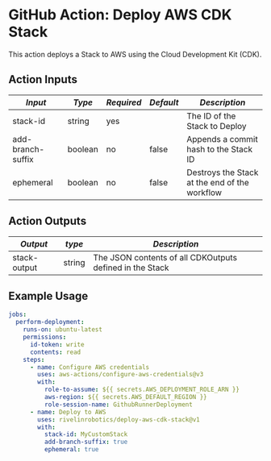# GitHub Action: Deploy AWS CDK Stack

This action deploys a Stack to AWS using the Cloud Development Kit (CDK).

## Action Inputs

| *Input*           | *Type*  | *Required* | *Default* | *Description*                                 |
|-------------------|---------|------------|-----------|-----------------------------------------------|
| stack-id          | string  | yes        |           | The ID of the Stack to Deploy                 |
| add-branch-suffix | boolean | no         | false     | Appends a commit hash to the Stack ID         |
| ephemeral         | boolean | no         | false     | Destroys the Stack at the end of the workflow |

## Action Outputs

| *Output*     | *type* | *Description*                                            |
|--------------|--------|----------------------------------------------------------|
| stack-output | string | The JSON contents of all CDKOutputs defined in the Stack |

## Example Usage

```yaml
jobs:
  perform-deployment:
    runs-on: ubuntu-latest
    permissions:
      id-token: write
      contents: read
    steps:
      - name: Configure AWS credentials
        uses: aws-actions/configure-aws-credentials@v3
        with:
          role-to-assume: ${{ secrets.AWS_DEPLOYMENT_ROLE_ARN }}
          aws-region: ${{ secrets.AWS_DEFAULT_REGION }}
          role-session-name: GithubRunnerDeployment
      - name: Deploy to AWS
        uses: rivelinrobotics/deploy-aws-cdk-stack@v1
        with:
          stack-id: MyCustomStack
          add-branch-suffix: true
          ephemeral: true
```
